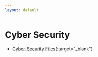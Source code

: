 ```yaml
---
layout: default
---
```


# Cyber Security

- [Cyber-Security Files](https://mrteasdale-cs.github.io/programming/cyber-security){:target="_blank"}
